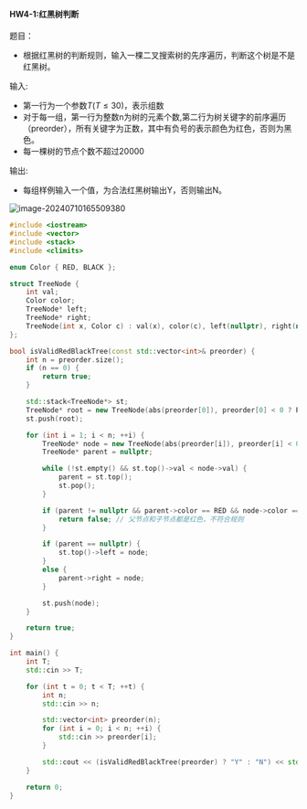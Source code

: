 
#### HW4-1:红黑树判断

题目：

- 根据红黑树的判断规则，输入一棵二叉搜索树的先序遍历，判断这个树是不是红黑树。

输入:

- 第一行为一个参数$T(T\leq30)$，表示组数
- 对于每一组，第一行为整数n为树的元素个数,第二行为树关键字的前序遍历（preorder），所有关键字为正数，其中有负号的表示颜色为红色，否则为黑色。
- 每一棵树的节点个数不超过20000

输出:

- 每组样例输入一个值，为合法红黑树输出Y，否则输出N。

![image-20240710165509380](C:\Users\24514\AppData\Roaming\Typora\typora-user-images\image-20240710165509380.png)

```c++
#include <iostream>
#include <vector>
#include <stack>
#include <climits>

enum Color { RED, BLACK };

struct TreeNode {
    int val;
    Color color;
    TreeNode* left;
    TreeNode* right;
    TreeNode(int x, Color c) : val(x), color(c), left(nullptr), right(nullptr) {}
};

bool isValidRedBlackTree(const std::vector<int>& preorder) {
    int n = preorder.size();
    if (n == 0) {
        return true;
    }

    std::stack<TreeNode*> st;
    TreeNode* root = new TreeNode(abs(preorder[0]), preorder[0] < 0 ? RED : BLACK);
    st.push(root);

    for (int i = 1; i < n; ++i) {
        TreeNode* node = new TreeNode(abs(preorder[i]), preorder[i] < 0 ? RED : BLACK);
        TreeNode* parent = nullptr;

        while (!st.empty() && st.top()->val < node->val) {
            parent = st.top();
            st.pop();
        }

        if (parent != nullptr && parent->color == RED && node->color == RED) {
            return false; // 父节点和子节点都是红色，不符合规则
        }

        if (parent == nullptr) {
            st.top()->left = node;
        }
        else {
            parent->right = node;
        }

        st.push(node);
    }

    return true;
}

int main() {
    int T;
    std::cin >> T;

    for (int t = 0; t < T; ++t) {
        int n;
        std::cin >> n;

        std::vector<int> preorder(n);
        for (int i = 0; i < n; ++i) {
            std::cin >> preorder[i];
        }

        std::cout << (isValidRedBlackTree(preorder) ? "Y" : "N") << std::endl;
    }

    return 0;
}
```
